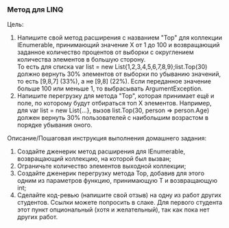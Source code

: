 <h3>Метод для LINQ</h3>

Цель:
<ol>
<li>Напишите свой метод расширения с названием "Top" для коллекции IEnumerable, принимающий значение Х от 1 до 100 и возвращающий заданное количество процентов от выборки с округлением количества элементов в большую сторону.</li>
То есть для списка var list = new List{1,2,3,4,5,6,7,8,9};list.Top(30) должно вернуть 30% элементов от выборки по убыванию значений, то есть [9,8,7] (33%), а не [9,8] (22%).
Если переданное значение больше 100 или меньше 1, то выбрасывать ArgumentException.</li>
<li>Напишите перегрузку для метода "Top", которая принимает ещё и поле, по которому будут отбираться топ Х элементов. 
Например, для var list = new List{...}, вызов list.Top(30, person => person.Age) должен вернуть 30% пользователей с наибольшим возрастом в порядке убывания оного.</li>
</ol>

Описание/Пошаговая инструкция выполнения домашнего задания:


<ol>
<li>Создайте дженерик метод расширения для IEnumerable, возвращающий коллекцию, на которой был вызван;</li>
<li>Ограничьте количество элементов выходной коллекции;</li>
<li>Создайте дженерик перегрузку метода Top, добавив для этого одним из параметров функцию, принимающую T и возвращающую int;</li>
<li>Сделайте код-ревью (напишите свой отзыв) на одну из работ других студентов. Ссылки можете попросить в слаке. Для первого студента этот пункт опциональный (хотя и желательный), так как пока нет других работ.</li>
</ol>
